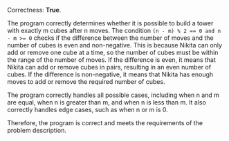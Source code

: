 Correctness: **True**.

The program correctly determines whether it is possible to build a tower with exactly m cubes after n moves. The condition `(n - m) % 2 == 0 and n - m >= 0` checks if the difference between the number of moves and the number of cubes is even and non-negative. This is because Nikita can only add or remove one cube at a time, so the number of cubes must be within the range of the number of moves. If the difference is even, it means that Nikita can add or remove cubes in pairs, resulting in an even number of cubes. If the difference is non-negative, it means that Nikita has enough moves to add or remove the required number of cubes.

The program correctly handles all possible cases, including when n and m are equal, when n is greater than m, and when n is less than m. It also correctly handles edge cases, such as when n or m is 0.

Therefore, the program is correct and meets the requirements of the problem description.